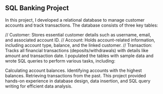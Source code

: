 ## SQL Banking Project

In this project, I developed a relational database to manage customer accounts and track transactions. The database consists of three key tables:

// Customer: Stores essential customer details such as username, email, and associated account ID.
// Account: Holds account-related information, including account type, balance, and the linked customer.
// Transaction: Tracks all financial transactions (deposits/withdrawals) with details like amount and transaction date.
I populated the tables with sample data and wrote SQL queries to perform various tasks, including:

Calculating account balances.
Identifying accounts with the highest balances.
Retrieving transactions from the past.
This project provided hands-on experience in database design, data insertion, and SQL query writing for efficient data analysis.
